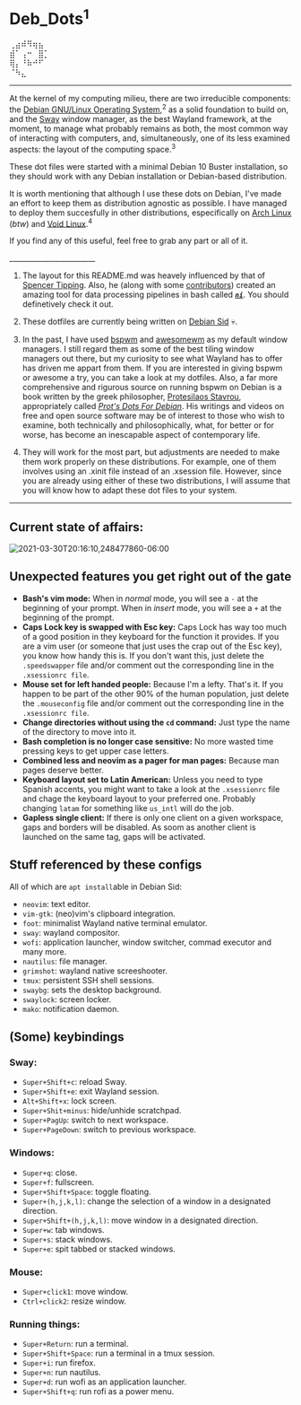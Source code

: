 # Deb_Dots<sup>1</sup> 
⢀⣴⠾⠻⢶⣦⠀  
⣾⠁⢠⠒⠀⣿⡁  
⢿⡄⠘⠷⠚⠋⠀  
⠈⠳⣄⠀⠀⠀
   
---     

At the kernel of my computing milieu, there are two irreducible components: the [Debian GNU/Linux Operating System](https://www.debian.org/),<sup>2</sup>  as a solid foundation to build on, and the [Sway](https://swaywm.org/) window manager, as the best Wayland framework, at the moment, to manage what probably remains as both, the most common way of interacting with computers, and, simultaneously, one of its less examined aspects: the layout of the computing space.<sup>3</sup> 
 
   These dot files were started with a minimal Debian 10 Buster installation, so they should work with any Debian installation or Debian-based distribution. 
     
   It is worth mentioning that although I use these dots on Debian, I've made an effort to keep them as distribution agnostic as possible. I have managed to deploy them succesfully in other distributions, especifically on [Arch Linux](https://archlinux.org/) (_btw_) and [Void Linux](https://voidlinux.org/).<sup>4</sup>

   If you find any of this useful, feel free to grab any part or all of it.
   
   \_\_\_\_\_\_\_\_\_\_\_\_\_\_\_\_\_\_\_\_\_\_\_\_
1.  The layout for this README.md was heavely influenced by that of [Spencer Tipping](https://github.com/spencertipping/dotfiles). Also, he (along with some [contributors](https://github.com/spencertipping/ni/graphs/contributors)) created an amazing tool for data processing pipelines in bash called [**_`ni`_**](https://github.com/spencertipping/ni). You should definetively check it out.

2. These dotfiles are currently being written on [Debian Sid](https://wiki.debian.org/DebianUnstable) :skull:. 

3. In the past, I have used [bspwm](https://github.com/baskerville/bspwm) and [awesomewm](https://awesomewm.org/index.html) as my default window managers. I still regard them as some of the best tiling window managers out there, but my curiosity to see what Wayland has to offer has driven me appart from them. 
If you are interested in giving bspwm or awesome a try, you can take a look at my dotfiles. Also, a far more comprehensive and rigurous source on running bspwm on Debian is a book written by the greek philosopher, [Protesilaos Stavrou](https://protesilaos.com/), appropriately called _[Prot's Dots For Debian](https://protesilaos.com/pdfd/)_. His writings and videos on free and open source software may be of interest to those who wish to examine, both technically and philosophically, what, for better or for worse, has become an inescapable aspect of contemporary life. 

4.  They will work for the most part, but adjustments are needed to make them work properly on these distributions. For example, one of them involves using an .xinit file instead of an .xsession file. However, since you are already using either of these two distributions, I will assume that you will know how to adapt these dot files to your system.


 ---
 ## Current state of affairs:

![2021-03-30T20:16:10,248477860-06:00](https://user-images.githubusercontent.com/64110504/113104009-3e008500-91bd-11eb-9f1b-7a0f1ea502e5.png)

## Unexpected features you get right out of the gate
- **Bash's vim mode:** When in _normal_ mode, you will see a `-` at the beginning of your prompt. When in _insert_ mode, you will see a `+` at the beginning of the prompt. 
- **Caps Lock key is swapped with Esc key:** Caps Lock has way too much of a good position in they keyboard for the function it provides. If you are a vim user (or someone that just uses the crap out of the Esc key), you know how handy this is. If you don't want this, just delete the `.speedswapper` file and/or comment out the corresponding line in the `.xsessionrc file`.
- **Mouse set for left handed people:** Because I'm a lefty. That's it. If you happen to be part of the other 90% of the human population, just delete the  `.mouseconfig` file and/or comment out the corresponding line in the `.xsessionrc file`.  
- **Change directories without using the `cd` command:** Just type the name of the directory to move into it. 
- **Bash completion is no longer case sensitive:** No more wasted time pressing keys to get upper case letters.
- **Combined less and neovim as a pager for man pages:** Because man pages deserve better.
- **Keyboard layout set to Latin American:** Unless you need to type Spanish accents, you might want to take a look at the `.xsessionrc` file and chage the keyboard layout to your preferred one. Probably changing  `latam` for something like `us_intl` will do the job.
- **Gapless single client:** If there is only one client on a given workspace, gaps and borders will be disabled. As soom as another client is launched on the same tag, gaps will be activated.

## Stuff referenced by these configs
All of which are `apt install`able in Debian Sid:

- `neovim`: text editor.
- `vim-gtk`: (neo)vim's clipboard integration.
- `foot`: minimalist Wayland native terminal emulator.
- `sway`: wayland compositor.
- `wofi`: application launcher, window switcher, commad executor and many more.
- `nautilus`: file manager.
- `grimshot`: wayland native screeshooter.
- `tmux`: persistent SSH shell sessions.
- `swaybg`: sets the desktop background.
- `swaylock`: screen locker.
- `mako`: notification daemon.

## (Some) keybindings


### Sway:
- `Super+Shift+c`: reload Sway.
- `Super+Shift+e`: exit Wayland session.
- `Alt+Shift+x`: lock screen.
- `Super+Shit+minus`: hide/unhide scratchpad.
- `Super+PagUp`: switch to next workspace.
- `Super+PageDown`: switch to previous workspace.

### Windows:
- `Super+q`: close.
- `Super+f`: fullscreen. 
- `Super+Shift+Space`: toggle floating. 
- `Super+(h,j,k,l)`: change the selection of a window in a designated direction.
- `Super+Shift+(h,j,k,l)`: move window in a designated direction.
- `Super+w`: tab windows.
- `Super+s`: stack windows.
- `Super+e`: spit tabbed or stacked windows.

### Mouse:
- `Super+click1`: move window.
- `Ctrl+click2`: resize window.

### Running things:
- `Super+Return`: run a terminal.
- `Super+Shift+Space`: run a terminal in a tmux session.
- `Super+i`: run firefox.
- `Super+n`: run nautilus.
- `Super+d`: run wofi as an application launcher.
- `Super+Shift+q`: run rofi as a power menu. 
